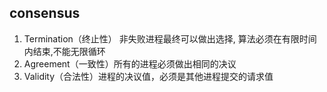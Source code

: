 ## consensus
1. Termination（终止性） 非失败进程最终可以做出选择, 算法必须在有限时间内结束,不能无限循环
2. Agreement（一致性）所有的进程必须做出相同的决议
3. Validity（合法性）进程的决议值，必须是其他进程提交的请求值

